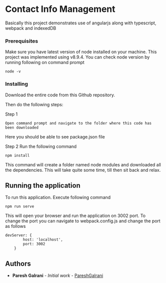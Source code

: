 # Contact Info Management

Basically this project demonstrates use of angularjs along with typescript, webpack and indexedDB

### Prerequisites

Make sure you have latest version of node installed on your machine. This project was implemented using v8.9.4.
You can check node version by running following on command prompt
```
node -v
```

### Installing

Download the entire code from this Github repository.

Then do the following steps:

Step 1
```
Open command prompt and navigate to the folder where this code has been downloaded
```
Here you should be able to see package.json file

Step 2
Run the following command 
```
npm install
```
This command will create a folder named node modules and downloaded all the dependencies.
This will take quite some time, till then sit back and relax.



## Running the application

To run this application. Execute following command
```
npm run serve
```
This will open your browser and run the application on 3002 port.
To change the port you can navigate to webpack.config.js and change the port as follows
```
devServer: {
        host: 'localhost',
        port: 3002
    }
```

## Authors

* **Paresh Galrani** - *Initial work* - [PareshGalrani](https://github.com/Paresh-Galrani)

